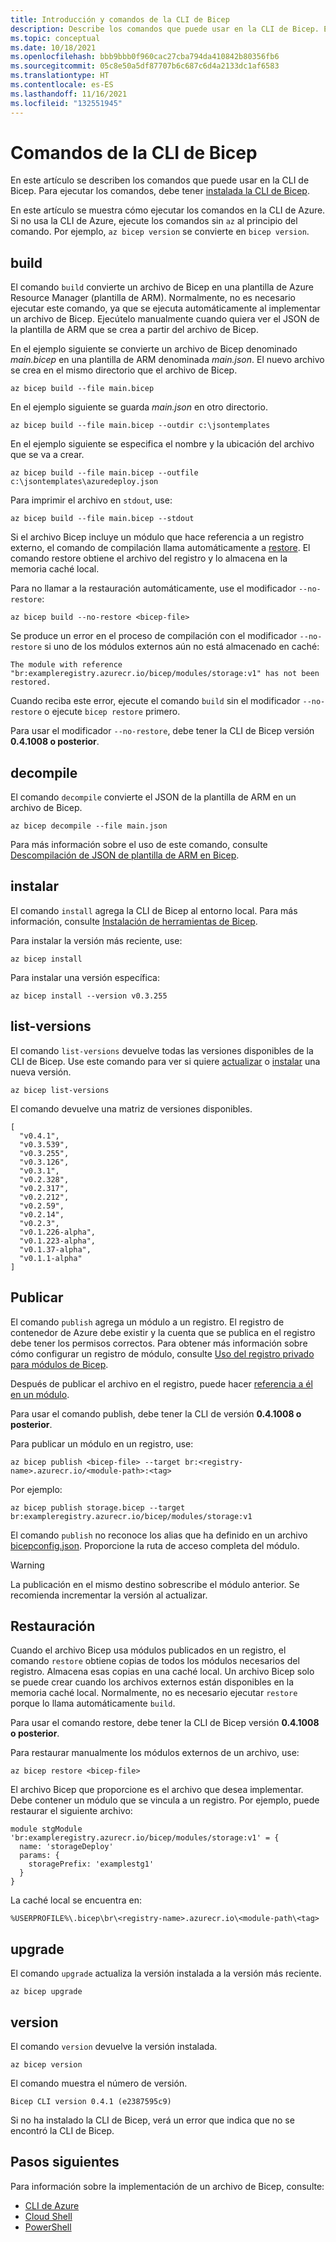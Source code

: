```yaml
---
title: Introducción y comandos de la CLI de Bicep
description: Describe los comandos que puede usar en la CLI de Bicep. Estos comandos incluyen la creación de plantillas de Azure Resource Manager desde Bicep.
ms.topic: conceptual
ms.date: 10/18/2021
ms.openlocfilehash: bbb9bbb0f960cac27cba794da410842b80356fb6
ms.sourcegitcommit: 05c8e50a5df87707b6c687c6d4a2133dc1af6583
ms.translationtype: HT
ms.contentlocale: es-ES
ms.lasthandoff: 11/16/2021
ms.locfileid: "132551945"
---
```

# <a name="bicep-cli-commands"></a>Comandos de la CLI de Bicep

En este artículo se describen los comandos que puede usar en la CLI de Bicep. Para ejecutar los comandos, debe tener [instalada la CLI de Bicep](./install.md).

En este artículo se muestra cómo ejecutar los comandos en la CLI de Azure. Si no usa la CLI de Azure, ejecute los comandos sin `az` al principio del comando. Por ejemplo, `az bicep version` se convierte en ``bicep version``.

## <a name="build"></a>build

El comando `build` convierte un archivo de Bicep en una plantilla de Azure Resource Manager (plantilla de ARM). Normalmente, no es necesario ejecutar este comando, ya que se ejecuta automáticamente al implementar un archivo de Bicep. Ejecútelo manualmente cuando quiera ver el JSON de la plantilla de ARM que se crea a partir del archivo de Bicep.

En el ejemplo siguiente se convierte un archivo de Bicep denominado _main.bicep_ en una plantilla de ARM denominada _main.json_. El nuevo archivo se crea en el mismo directorio que el archivo de Bicep.

```azurecli
az bicep build --file main.bicep
```

En el ejemplo siguiente se guarda _main.json_ en otro directorio.

```azurecli
az bicep build --file main.bicep --outdir c:\jsontemplates
```

En el ejemplo siguiente se especifica el nombre y la ubicación del archivo que se va a crear.

```azurecli
az bicep build --file main.bicep --outfile c:\jsontemplates\azuredeploy.json
```

Para imprimir el archivo en `stdout`, use:

```azurecli
az bicep build --file main.bicep --stdout
```

Si el archivo Bicep incluye un módulo que hace referencia a un registro externo, el comando de compilación llama automáticamente a [restore](#restore). El comando restore obtiene el archivo del registro y lo almacena en la memoria caché local.

Para no llamar a la restauración automáticamente, use el modificador `--no-restore`:

```azurecli
az bicep build --no-restore <bicep-file>
```

Se produce un error en el proceso de compilación con el modificador `--no-restore` si uno de los módulos externos aún no está almacenado en caché:

```error
The module with reference "br:exampleregistry.azurecr.io/bicep/modules/storage:v1" has not been restored.
```

Cuando reciba este error, ejecute el comando `build` sin el modificador `--no-restore` o ejecute `bicep restore` primero.

Para usar el modificador `--no-restore`, debe tener la CLI de Bicep versión **0.4.1008 o posterior**.

## <a name="decompile"></a>decompile

El comando `decompile` convierte el JSON de la plantilla de ARM en un archivo de Bicep.

```azurecli
az bicep decompile --file main.json
```

Para más información sobre el uso de este comando, consulte [Descompilación de JSON de plantilla de ARM en Bicep](decompile.md).

## <a name="install"></a>instalar

El comando `install` agrega la CLI de Bicep al entorno local. Para más información, consulte [Instalación de herramientas de Bicep](install.md).

Para instalar la versión más reciente, use:

```azurecli
az bicep install
```

Para instalar una versión específica:

```azurecli
az bicep install --version v0.3.255
```

## <a name="list-versions"></a>list-versions

El comando `list-versions` devuelve todas las versiones disponibles de la CLI de Bicep. Use este comando para ver si quiere [actualizar](#upgrade) o [instalar](#install) una nueva versión.

```azurecli
az bicep list-versions
```

El comando devuelve una matriz de versiones disponibles.

```azurecli
[
  "v0.4.1",
  "v0.3.539",
  "v0.3.255",
  "v0.3.126",
  "v0.3.1",
  "v0.2.328",
  "v0.2.317",
  "v0.2.212",
  "v0.2.59",
  "v0.2.14",
  "v0.2.3",
  "v0.1.226-alpha",
  "v0.1.223-alpha",
  "v0.1.37-alpha",
  "v0.1.1-alpha"
]
```

## <a name="publish"></a>Publicar

El comando `publish` agrega un módulo a un registro. El registro de contenedor de Azure debe existir y la cuenta que se publica en el registro debe tener los permisos correctos. Para obtener más información sobre cómo configurar un registro de módulo, consulte [Uso del registro privado para módulos de Bicep](private-module-registry.md).

Después de publicar el archivo en el registro, puede hacer [referencia a él en un módulo](modules.md#file-in-registry).

Para usar el comando publish, debe tener la CLI de versión **0.4.1008 o posterior**.

Para publicar un módulo en un registro, use:

```azurecli
az bicep publish <bicep-file> --target br:<registry-name>.azurecr.io/<module-path>:<tag>
```

Por ejemplo:

```azurecli
az bicep publish storage.bicep --target br:exampleregistry.azurecr.io/bicep/modules/storage:v1
```

El comando `publish` no reconoce los alias que ha definido en un archivo [bicepconfig.json](bicep-config-modules.md). Proporcione la ruta de acceso completa del módulo.

> [!WARNING]
> La publicación en el mismo destino sobrescribe el módulo anterior. Se recomienda incrementar la versión al actualizar.

## <a name="restore"></a>Restauración

Cuando el archivo Bicep usa módulos publicados en un registro, el comando `restore` obtiene copias de todos los módulos necesarios del registro. Almacena esas copias en una caché local. Un archivo Bicep solo se puede crear cuando los archivos externos están disponibles en la memoria caché local. Normalmente, no es necesario ejecutar `restore` porque lo llama automáticamente `build`.

Para usar el comando restore, debe tener la CLI de Bicep versión **0.4.1008 o posterior**.

Para restaurar manualmente los módulos externos de un archivo, use:

```azurecli
az bicep restore <bicep-file>
```

El archivo Bicep que proporcione es el archivo que desea implementar. Debe contener un módulo que se vincula a un registro. Por ejemplo, puede restaurar el siguiente archivo:

```bicep
module stgModule 'br:exampleregistry.azurecr.io/bicep/modules/storage:v1' = {
  name: 'storageDeploy'
  params: {
    storagePrefix: 'examplestg1'
  }
}
```

La caché local se encuentra en:

```path
%USERPROFILE%\.bicep\br\<registry-name>.azurecr.io\<module-path\<tag>
```

## <a name="upgrade"></a>upgrade

El comando `upgrade` actualiza la versión instalada a la versión más reciente.

```azurecli
az bicep upgrade
```

## <a name="version"></a>version

El comando `version` devuelve la versión instalada.

```azurecli
az bicep version
```

El comando muestra el número de versión.

```azurecli
Bicep CLI version 0.4.1 (e2387595c9)
```

Si no ha instalado la CLI de Bicep, verá un error que indica que no se encontró la CLI de Bicep.

## <a name="next-steps"></a>Pasos siguientes

Para información sobre la implementación de un archivo de Bicep, consulte:

* [CLI de Azure](deploy-cli.md)
* [Cloud Shell](deploy-cloud-shell.md)
* [PowerShell](deploy-powershell.md)
